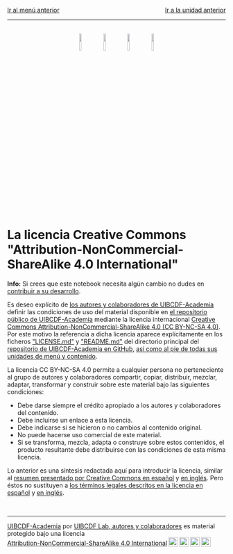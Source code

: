 <p style="text-align:left;">
   <a href="../README.md">Ir al menú anterior</a>
   <span style="float:right;">
        <a href="../Que_es/Que_es.md">Ir a la unidad anterior</a>
   </span>
</p>

-----
<br>

<center>
<img width="10%" style="margin-right:0.5%;" src="https://mirrors.creativecommons.org/presskit/icons/cc.svg?ref=chooser-v1"><img width="10%" style="margin-left:0.5%;margin-right:0.5%;" src="https://mirrors.creativecommons.org/presskit/icons/by.svg?ref=chooser-v1"><img width="10%" style="margin-left:0.5%;margin-right:0.5%;" src="https://mirrors.creativecommons.org/presskit/icons/nc.svg?ref=chooser-v1"><img width="10%" style="margin-left:0.5%;" src="https://mirrors.creativecommons.org/presskit/icons/sa.svg?ref=chooser-v1">
</center>

<br>

# La licencia Creative Commons "Attribution-NonCommercial-ShareAlike 4.0 International"

<div class="alert alert-info" role="alert">
<strong>Info:</strong> Si crees que este notebook necesita algún cambio no dudes en <a href="../../../../UIBCDF-Academia/Como_contribuir/Como_contribuir.md" class="alert-link">contribuir a su desarrollo</a>.
</div>

Es deseo explícito de [los autores y colaboradores de UIBCDF-Academia](https://github.com/uibcdf/Academia/graphs/contributors) definir las condiciones de
uso del material disponible en [el repositorio público de UIBCDF-Academia](https://github.com/uibcdf/Academia) mediante la licencia internacional
[Creative Commons Attribution-NonCommercial-ShareAlike 4.0 (CC BY-NC-SA 4.0)](https://creativecommons.org/licenses/by-nc-sa/4.0/legalcode.es). Por este motivo la referencia a dicha
licencia aparece explícitamente en los ficheros ["LICENSE.md"](https://github.com/uibcdf/Academia/blob/master/LICENSE.md) y ["README.md"](https://github.com/uibcdf/Academia/blob/master/README.md) del directorio principal del [repositorio
de UIBCDF-Academia en GitHub](https://github.com/uibcdf/Academia), [así como al pie de todas sus unidades de menú y contenido](../Como_se_usa/Como_se_usa.md#La-licencia-Creative-Commons).

La licencia CC BY-NC-SA 4.0 permite a cualquier persona no perteneciente al grupo de autores y
colaboradores compartir, copiar, distribuir, mezclar, adaptar, transformar y construir sobre este material bajo las siguientes condiciones:
- Debe darse siempre el crédito apropiado a los autores y colaboradores del contenido.
- Debe incluirse un enlace a esta licencia.
- Debe indicarse si se hicieron o no cambios al contenido original.
- No puede hacerse uso comercial de este material.
- Si se transforma, mezcla, adapta o construye sobre estos contenidos, el producto resultante debe
  distribuirse con las condiciones de esta misma licencia.

Lo anterior es una síntesis redactada aquí para introducir la licencia, similar al [resumen
presentado por Creative Commons en español](https://creativecommons.org/licenses/by-nc-sa/4.0/deed.es) y [en inglés](https://creativecommons.org/licenses/by-nc-sa/4.0/). Pero éstos no sustituyen a [los términos legales descritos en la licencia en español](https://creativecommons.org/licenses/by-nc-sa/4.0/legalcode.es) y [en inglés](https://creativecommons.org/licenses/by-nc-sa/4.0/legalcode).

<br />

-------
<p xmlns:cc="http://creativecommons.org/ns#" xmlns:dct="http://purl.org/dc/terms/"><a property="dct:title" rel="cc:attributionURL" href="https://github.com/uibcdf/Academia">UIBCDF-Academia</a> por <a rel="cc:attributionURL dct:creator" property="cc:attributionName" href="https://github.com/uibcdf/Academia/graphs/contributors">UIBCDF Lab, autores y colaboradores</a> es material protegido bajo una licencia <a href="http://creativecommons.org/licenses/by-nc-sa/4.0/deed.es?ref=chooser-v1" target="_blank" rel="license noopener noreferrer" style="display:inline-block;">Attribution-NonCommercial-ShareAlike 4.0 International<img style="height:22px!important;margin-left:3px;vertical-align:text-bottom;" src="https://mirrors.creativecommons.org/presskit/icons/cc.svg?ref=chooser-v1"><img style="height:22px!important;margin-left:3px;vertical-align:text-bottom;" src="https://mirrors.creativecommons.org/presskit/icons/by.svg?ref=chooser-v1"><img style="height:22px!important;margin-left:3px;vertical-align:text-bottom;" src="https://mirrors.creativecommons.org/presskit/icons/nc.svg?ref=chooser-v1"><img style="height:22px!important;margin-left:3px;vertical-align:text-bottom;" src="https://mirrors.creativecommons.org/presskit/icons/sa.svg?ref=chooser-v1"></a></p>


